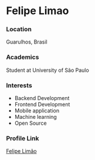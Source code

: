 # Felipe Limao

### Location

Guarulhos, Brasil

### Academics

 Student at University of São Paulo

### Interests

- Backend Development
- Frontend Development
- Mobile application
- Machine learning
- Open Source

### Profile Link

[Felipe Limão](https://github.com/fellimao)